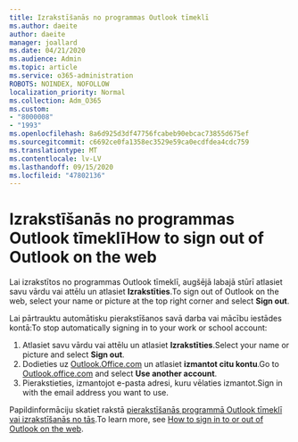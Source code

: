 ```yaml
---
title: Izrakstīšanās no programmas Outlook tīmeklī
ms.author: daeite
author: daeite
manager: joallard
ms.date: 04/21/2020
ms.audience: Admin
ms.topic: article
ms.service: o365-administration
ROBOTS: NOINDEX, NOFOLLOW
localization_priority: Normal
ms.collection: Adm_O365
ms.custom:
- "8000008"
- "1993"
ms.openlocfilehash: 8a6d925d3df47756fcabeb90ebcac73855d675ef
ms.sourcegitcommit: c6692ce0fa1358ec3529e59ca0ecdfdea4cdc759
ms.translationtype: MT
ms.contentlocale: lv-LV
ms.lasthandoff: 09/15/2020
ms.locfileid: "47802136"
---
```

# <a name="how-to-sign-out-of-outlook-on-the-web"></a><span data-ttu-id="6e0c2-102">Izrakstīšanās no programmas Outlook tīmeklī</span><span class="sxs-lookup"><span data-stu-id="6e0c2-102">How to sign out of Outlook on the web</span></span>

<span data-ttu-id="6e0c2-103">Lai izrakstītos no programmas Outlook tīmeklī, augšējā labajā stūrī atlasiet savu vārdu vai attēlu un atlasiet **Izrakstīties**.</span><span class="sxs-lookup"><span data-stu-id="6e0c2-103">To sign out of Outlook on the web, select your name or picture at the top right corner and select **Sign out**.</span></span>

<span data-ttu-id="6e0c2-104">Lai pārtrauktu automātisku pierakstīšanos savā darba vai mācību iestādes kontā:</span><span class="sxs-lookup"><span data-stu-id="6e0c2-104">To stop automatically signing in to your work or school account:</span></span>

1. <span data-ttu-id="6e0c2-105">Atlasiet savu vārdu vai attēlu un atlasiet **Izrakstīties**.</span><span class="sxs-lookup"><span data-stu-id="6e0c2-105">Select your name or picture and select **Sign out**.</span></span>
1. <span data-ttu-id="6e0c2-106">Dodieties uz [Outlook.Office.com](https://outlook.office.com/) un atlasiet **izmantot citu kontu**.</span><span class="sxs-lookup"><span data-stu-id="6e0c2-106">Go to [Outlook.office.com](https://outlook.office.com/) and select **Use another account**.</span></span>
1. <span data-ttu-id="6e0c2-107">Pierakstieties, izmantojot e-pasta adresi, kuru vēlaties izmantot.</span><span class="sxs-lookup"><span data-stu-id="6e0c2-107">Sign in with the email address you want to use.</span></span>

<span data-ttu-id="6e0c2-108">Papildinformāciju skatiet rakstā [pierakstīšanās programmā Outlook tīmeklī vai izrakstīšanās no tās](https://support.office.com/article/763fab4d-0138-4814-b450-37fc286bcb79).</span><span class="sxs-lookup"><span data-stu-id="6e0c2-108">To learn more, see [How to sign in to or out of Outlook on the web](https://support.office.com/article/763fab4d-0138-4814-b450-37fc286bcb79).</span></span>